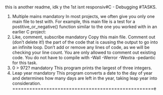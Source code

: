 this is another readme, idk y the 1st isnt responsiv#C - Debugging
#TASKS.
1. Multiple mains mandatory In most projects, we often give you only one main
file to test with. For example, this main file is a test for a
postitive_or_negative() function similar to the one you worked with in an
earlier C project:
2. Like, comment, subscribe mandatory Copy this main file. Comment out (don’t
delete it!) the part of the code that is causing the output to go into an infinite
loop.
Don’t add or remove any lines of code, as we will be checking your line count. You
are only allowed to comment out existing code. You do not have to compile with
-Wall -Werror -Wextra -pedantic for this task.
2. 0 > 972? mandatory This program prints the largest of three integers.
3. Leap year mandatory This program converts a date to the day of year and
determines how many days are left in the year, taking leap year into
consideration.
==================================================e
